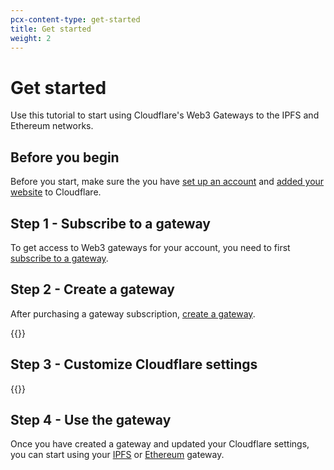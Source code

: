 ```yaml
---
pcx-content-type: get-started
title: Get started
weight: 2
---
```


# Get started

Use this tutorial to start using Cloudflare's Web3 Gateways to the IPFS and Ethereum networks.

## Before you begin

Before you start, make sure the you have [set up an account](/fundamentals/get-started/setup/account-setup/) and [added your website](/fundamentals/get-started/setup/add-site/) to Cloudflare.

## Step 1 - Subscribe to a gateway

To get access to Web3 gateways for your account, you need to first [subscribe to a gateway](/web3/how-to/enable-gateways/).

## Step 2 - Create a gateway

After purchasing a gateway subscription, [create a gateway](/web3/how-to/manage-gateways/#create-a-gateway).

{{<render file="_post-creation-steps.md">}}

## Step 3 - Customize Cloudflare settings

{{<render file="_cloudflare-settings.md">}}

## Step 4 - Use the gateway

Once you have created a gateway and updated your Cloudflare settings, you can start using your [IPFS](/web3/how-to/use-ipfs-gateway/) or [Ethereum](/web3/how-to/use-ethereum-gateway/) gateway.